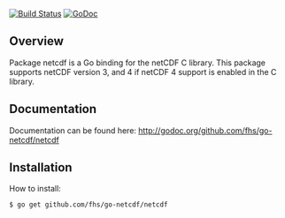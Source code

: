 [![Build Status](https://travis-ci.org/fhs/go-netcdf.png)](https://travis-ci.org/fhs/go-netcdf)
[![GoDoc](https://godoc.org/github.com/fhs/go-netcdf/netcdf?status.svg)](https://godoc.org/github.com/fhs/go-netcdf/netcdf)

## Overview

Package netcdf is a Go binding for the netCDF C library.
This package supports netCDF version 3, and 4 if
netCDF 4 support is enabled in the C library.

## Documentation

Documentation can be found here:
http://godoc.org/github.com/fhs/go-netcdf/netcdf

## Installation

How to install:

	$ go get github.com/fhs/go-netcdf/netcdf